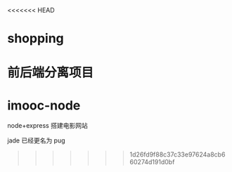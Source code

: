 <<<<<<< HEAD
# shopping
前后端分离项目
=======
# imooc-node
node+express 搭建电影网站

jade 已经更名为  pug
>>>>>>> 1d26fd9f88c37c33e97624a8cb660274d191d0bf
